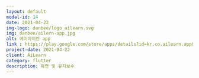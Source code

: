 ```yaml
---
layout: default
modal-id: 14
date: 2021-04-22
img-logo: danbee/logo_ailearn.svg
img: danbee/ailern-app.jpg
alt: 에이아이런 app
link : https://play.google.com/store/apps/details?id=kr.co.ailearn.app&hl=ko&gl=US
project-date: 2021-04-22
client: AiLearn
category: flutter
description: 화면 및 유지보수
---
```

